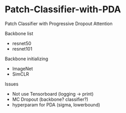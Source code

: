 # Patch-Classifier-with-PDA

Patch Classifier with Progressive Dropout Attention

Backbone list
- resnet50
- resnet101

Backbone initializing
- ImageNet 
- SimCLR 

Issues
- Not use Tensorboard (logging -> print)
- MC Dropout (backbone? classifier?)
- hyperparam for PDA (sigma, lowerbound)
